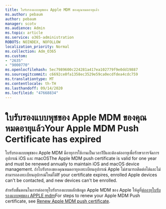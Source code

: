 ```yaml
---
title: ใบรับรองแบบพุชของ Apple MDM ของคุณหมดอายุแล้ว
ms.author: pebaum
author: pebaum
manager: scotv
ms.audience: Admin
ms.topic: article
ms.service: o365-administration
ROBOTS: NOINDEX, NOFOLLOW
localization_priority: Normal
ms.collection: Adm_O365
ms.custom:
- "2635"
- "9000770"
ms.openlocfilehash: 5ec7989600c224281a417ea102779f9e0dd19887
ms.sourcegitcommit: c6692ce0fa1358ec3529e59ca0ecdfdea4cdc759
ms.translationtype: MT
ms.contentlocale: th-TH
ms.lasthandoff: 09/14/2020
ms.locfileid: "47668834"
---
```

# <a name="your-apple-mdm-push-certificate-has-expired"></a><span data-ttu-id="11356-102">ใบรับรองแบบพุชของ Apple MDM ของคุณหมดอายุแล้ว</span><span class="sxs-lookup"><span data-stu-id="11356-102">Your Apple MDM Push Certificate has expired</span></span>

<span data-ttu-id="11356-103">ใบรับรองแบบพุชของ Apple MDM มีอายุการใช้งานเป็นเวลา1ปีและต้องต่ออายุเพื่อรักษาการจัดการอุปกรณ์ iOS และ macOS</span><span class="sxs-lookup"><span data-stu-id="11356-103">The Apple MDM push certificate is valid for one year and must be renewed annually to maintain iOS and macOS device management.</span></span> <span data-ttu-id="11356-104">ถ้าใบรับรองของคุณหมดอายุลงทะเบียนอุปกรณ์ Apple ไม่สามารถติดต่อได้และไม่สามารถลงทะเบียนอุปกรณ์ใหม่ได้</span><span class="sxs-lookup"><span data-stu-id="11356-104">If your certificate expires, enrolled Apple devices can't be contacted, and new devices can't be enrolled.</span></span>

<span data-ttu-id="11356-105">สำหรับขั้นตอนในการต่ออายุใบรับรองแบบผลักข้อมูล Apple MDM ของ Apple ให้ดูที่[ต่ออายุใบรับรองแบบพุชของ APPLE mdm](https://docs.microsoft.com/intune/apple-mdm-push-certificate-get#renew-apple-mdm-push-certificate)</span><span class="sxs-lookup"><span data-stu-id="11356-105">For steps to renew your Apple MDM Push certificate, see [Renew Apple MDM push certificate](https://docs.microsoft.com/intune/apple-mdm-push-certificate-get#renew-apple-mdm-push-certificate).</span></span>